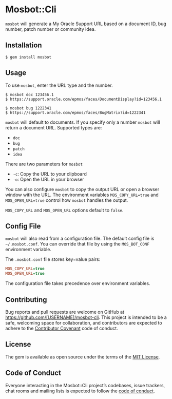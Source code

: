 # Mosbot::Cli

`mosbot` will generate a My Oracle Support URL based on a document ID, bug number, patch number or community idea.

## Installation

    $ gem install mosbot

## Usage

To use `mosbot`, enter the URL type and the number.

    $ mosbot doc 123456.1
    $ https://support.oracle.com/epmos/faces/DocumentDisplay?id=123456.1

    $ mosbot bug 1222341
    $ https://support.oracle.com/epmos/faces/BugMatrix?id=1222341

`mosbot` will default to documents. If you specify only a number `mosbot` will return a document URL. Supported types are:

* `doc`
* `bug`
* `patch`
* `idea`

There are two parameters for `mosbot`

* `-c`: Copy the URL to your clipboard
* `-o`: Open the URL in your browser

You can also configure `mosbot` to copy the output URL or open a browser window with the URL. The environment variables `MOS_COPY_URL=true` and `MOS_OPEN_URL=true` control how `mosbot` handles the output.

`MOS_COPY_URL` and `MOS_OPEN_URL` options default to `false`.

## Config File

`mosbot` will also read from a configuration file. The default config file is `~/.mosbot.conf`. You can override that file by using the `MOS_BOT_CONF` environment variable.

The `.mosbot.conf` file stores key=value pairs:

```ini
MOS_COPY_URL=true
MOS_OPEN_URL=true
```

The configuration file takes precedence over environment variables.

## Contributing

Bug reports and pull requests are welcome on GitHub at https://github.com/[USERNAME]/mosbot-cli. This project is intended to be a safe, welcoming space for collaboration, and contributors are expected to adhere to the [Contributor Covenant](http://contributor-covenant.org) code of conduct.

## License

The gem is available as open source under the terms of the [MIT License](https://opensource.org/licenses/MIT).

## Code of Conduct

Everyone interacting in the Mosbot::Cli project’s codebases, issue trackers, chat rooms and mailing lists is expected to follow the [code of conduct](https://github.com/[USERNAME]/mosbot-cli/blob/master/CODE_OF_CONDUCT.md).
